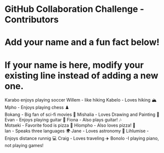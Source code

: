 # GitHub Collaboration Challenge - Contributors

# Add your name and a fun fact below!

# If your name is here, modify your existing line instead of adding a new one.
Karabo enjoys playing soccer
Willem - like hiking
Kabelo - Loves hiking 🏔️ Mpho - Enjoys playing chess ♟️  
Bokang - Big fan of sci-fi movies 🎥 Mishalia - Loves Drawing and Painting 🚀  
Evan - Enjoys playing guitar 🎸 Fiona - Also plays guitar! 🎶  
Motseki - Favorite food is pizza 🍕 Hlompho - Also loves pizza! 🍕  
Ian - Speaks three languages 🌍 Jane - Loves astronomy 🔭 
Lihlumise - Enjoys distance runnig 💻 Craig - Loves traveling ✈️
Bonolo -I playing piano, not playing games!
